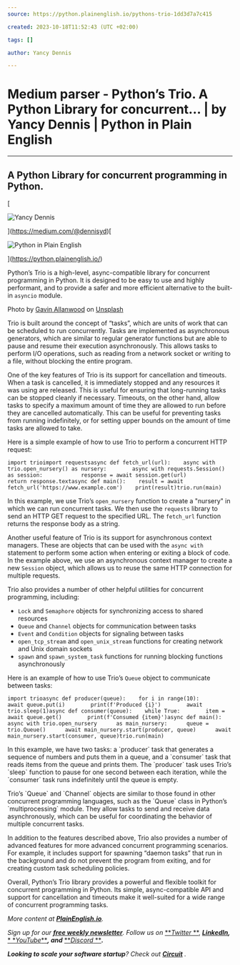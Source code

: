 ```yaml
---
source: https://python.plainenglish.io/pythons-trio-1dd3d7a7c415

created: 2023-10-18T11:52:43 (UTC +02:00)

tags: []

author: Yancy Dennis

---
```


# Medium parser - Python’s Trio. A Python Library for concurrent… | by Yancy Dennis | Python in Plain English
---

## A Python Library for concurrent programming in Python.

[

![Yancy Dennis](https://miro.medium.com/v2/resize:fill:88:88/1*Oh9b3kP25xyBUBuw_4oOOA.jpeg)

](https://medium.com/@dennisyd)[

![Python in Plain English](https://miro.medium.com/v2/resize:fill:48:48/1*VA3oGfprJgj5fRsTjXp6fA@2x.png)

](https://python.plainenglish.io/)

Python’s Trio is a high-level, async-compatible library for concurrent programming in Python. It is designed to be easy
to use and highly performant, and to provide a safer and more efficient alternative to the built-in `asyncio` module.

Photo
by [Gavin Allanwood](https://unsplash.com/@gavla?utm_source=unsplash&utm_medium=referral&utm_content=creditCopyText)
on [Unsplash](https://unsplash.com/s/photos/rabbit?utm_source=unsplash&utm_medium=referral&utm_content=creditCopyText)

Trio is built around the concept of “tasks”, which are units of work that can be scheduled to run concurrently. Tasks
are implemented as asynchronous generators, which are similar to regular generator functions but are able to pause and
resume their execution asynchronously. This allows tasks to perform I/O operations, such as reading from a network
socket or writing to a file, without blocking the entire program.

One of the key features of Trio is its support for cancellation and timeouts. When a task is cancelled, it is
immediately stopped and any resources it was using are released. This is useful for ensuring that long-running tasks can
be stopped cleanly if necessary. Timeouts, on the other hand, allow tasks to specify a maximum amount of time they are
allowed to run before they are cancelled automatically. This can be useful for preventing tasks from running
indefinitely, or for setting upper bounds on the amount of time tasks are allowed to take.

Here is a simple example of how to use Trio to perform a concurrent HTTP request:

```
import trioimport requestsasync def fetch_url(url):    async with trio.open_nursery() as nursery:        async with requests.Session() as session:            response = await session.get(url)            return response.textasync def main():    result = await fetch_url('https://www.example.com')    print(result)trio.run(main)
```

In this example, we use Trio’s `open_nursery` function to create a "nursery" in which we can run concurrent tasks. We
then use the `requests` library to send an HTTP GET request to the specified URL. The `fetch_url` function returns the
response body as a string.

Another useful feature of Trio is its support for asynchronous context managers. These are objects that can be used with
the `async with` statement to perform some action when entering or exiting a block of code. In the example above, we use
an asynchronous context manager to create a new `Session` object, which allows us to reuse the same HTTP connection for
multiple requests.

Trio also provides a number of other helpful utilities for concurrent programming, including:

- `Lock` and `Semaphore` objects for synchronizing access to shared resources
- `Queue` and `Channel` objects for communication between tasks
- `Event` and `Condition` objects for signaling between tasks
- `open_tcp_stream` and `open_unix_stream` functions for creating network and Unix domain sockets
- `spawn` and `spawn_system_task` functions for running blocking functions asynchronously

Here is an example of how to use Trio’s `Queue` object to communicate between tasks:

```
import trioasync def producer(queue):    for i in range(10):        await queue.put(i)        print(f'Produced {i}')        await trio.sleep(1)async def consumer(queue):    while True:        item = await queue.get()        print(f'Consumed {item}')async def main():    async with trio.open_nursery      as main_nursery:      queue = trio.Queue()      await main_nursery.start(producer, queue)      await main_nursery.start(consumer, queue)trio.run(main)
```

In this example, we have two tasks: a \`producer\` task that generates a sequence of numbers and puts them in a queue,
and a \`consumer\` task that reads items from the queue and prints them. The \`producer\` task uses Trio’s \`sleep\`
function to pause for one second between each iteration, while the \`consumer\` task runs indefinitely until the queue
is empty.

Trio’s \`Queue\` and \`Channel\` objects are similar to those found in other concurrent programming languages, such as
the \`Queue\` class in Python’s \`multiprocessing\` module. They allow tasks to send and receive data asynchronously,
which can be useful for coordinating the behavior of multiple concurrent tasks.

In addition to the features described above, Trio also provides a number of advanced features for more advanced
concurrent programming scenarios. For example, it includes support for spawning “daemon tasks” that run in the
background and do not prevent the program from exiting, and for creating custom task scheduling policies.

Overall, Python’s Trio library provides a powerful and flexible toolkit for concurrent programming in Python. Its
simple, async-compatible API and support for cancellation and timeouts make it well-suited for a wide range of
concurrent programming tasks.

_More content at_ [**_PlainEnglish.io_**](https://plainenglish.io/)_._

_Sign up for our_ [**_free weekly newsletter_**](http://newsletter.plainenglish.io/)_. Follow us on_ [**_Twitter_
**](https://twitter.com/inPlainEngHQ), [**_LinkedIn_**](https://www.linkedin.com/company/inplainenglish/)**_,_** [*
*_YouTube_**](https://www.youtube.com/channel/UCtipWUghju290NWcn8jhyAw)**_, and_** [**_Discord_
**](https://discord.gg/GtDtUAvyhW)**_._**

**_Looking to scale your software startup_**_? Check out_ [**_Circuit_**](https://circuit.ooo/?utm=publication-post-cta)
_._
